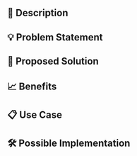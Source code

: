 ## 📝 Description
<!-- A clear and concise description of the feature you are proposing. -->

## 💡 Problem Statement
<!-- Describe the problem you are trying to solve with this feature request. -->

## 🎯 Proposed Solution
<!-- Describe the solution you propose and how it addresses the problem. -->

## 📈 Benefits
<!-- Outline the benefits and potential impact of implementing this feature. -->

## 📋 Use Case
<!-- Provide a specific use case or scenario where this feature would be useful. -->

## 🛠️ Possible Implementation
<!-- If you have any suggestions on how this feature could be implemented, please share them here. -->

<!-- 
  If there's a blank h2(## ) above, remove it please.
-->
